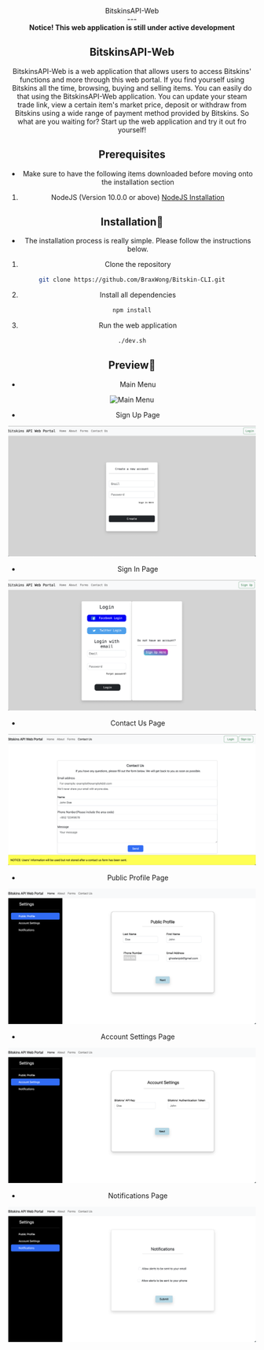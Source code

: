 <center>BitskinsAPI-Web<center>
---
<center><strong>Notice! This web application is still under active development</strong><center>

## BitskinsAPI-Web

BitskinsAPI-Web is a web application that allows users to access Bitskins' functions and more through this web portal. If you find yourself using Bitskins all the time, browsing, buying and selling items. You can easily do that using the BitskinsAPI-Web application. You can update your steam trade link, view a certain item's market price, deposit or withdraw from Bitskins using a wide range of payment method provided by Bitskins. So what are you waiting for? Start up the web application and try it out fro yourself!

## Prerequisites 

- Make sure to have the following items downloaded before moving onto the installation section

1. NodeJS (Version 10.0.0 or above)
	[NodeJS Installation](https://nodejs.org/en/download/current)

## Installation💾

- The installation process is really simple. Please follow the instructions below.

1. Clone the repository 

```sh
git clone https://github.com/BraxWong/Bitskin-CLI.git
```

2. Install all dependencies 

```sh
npm install
```

3. Run the web application

```sh
./dev.sh
```

## Preview📸

- Main Menu

![Main Menu](/Resources/HomePage.png)

- Sign Up Page

![Sign Up Page](Resources/SignUpPage.png)

- Sign In Page

![Sign In Page](Resources/SignInPage.png)

- Contact Us Page

![Contact Us Page](Resources/ContactUsPage.png)

- Public Profile Page

![Public Profile Page](Resources/PublicProfilePage.png)

- Account Settings Page

![Account Settings Page](Resources/AccountSettingsPage.png)

- Notifications Page

![Notifications Page](Resources/NotificationsPage.png)

